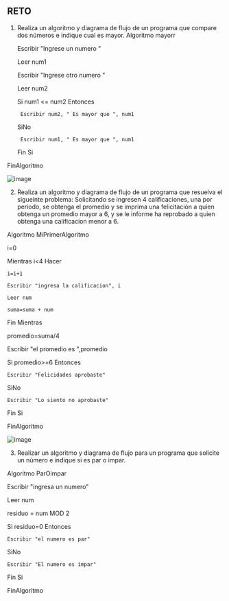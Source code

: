 ## RETO
1. Realiza un algoritmo y diagrama de flujo de un programa que compare dos números e indique cual es mayor.
Algoritmo mayorr

	Escribir "Ingrese un numero "
  
	Leer num1
  
	Escribir "Ingrese otro numero "
  
	Leer num2
  
	Si num1 <= num2 Entonces
  
		Escribir num2, " Es mayor que ", num1
    
	SiNo
  
		Escribir num1, " Es mayor que ", num1
    
	Fin Si
  
FinAlgoritmo

![image](https://user-images.githubusercontent.com/101912013/160969357-f592105d-c718-4e4c-a386-a10860171046.png)

2. Realiza un algoritmo y diagrama de flujo de un programa que resuelva el sigueinte problema: Solicitando se ingresen 4 calificaciones, una por periodo, se obtenga el promedio y se imprima una felicitación a quien obtenga un promedio mayor a 6, y se le informe ha reprobado a quien obtenga una calificacion menor a 6.

Algoritmo MiPrimerAlgoritmo

i=0

Mientras i<4 Hacer

	i=i+1

	Escribir "ingresa la calificacion", i

	Leer num

	suma=suma + num
	
Fin Mientras

promedio=suma/4

Escribir "el promedio es ",promedio


Si promedio>=6 Entonces

	Escribir "Felicidades aprobaste"

SiNo

	Escribir "Lo siento no aprobaste"

Fin Si

FinAlgoritmo

![image](https://user-images.githubusercontent.com/101912013/160970811-c7a66b28-70a5-4799-87b4-2eba3cd18dbc.png)


3. Realizar un algoritmo y diagrama de flujo para un programa que solicite un número e indique si es par o impar.

Algoritmo ParOimpar

Escribir "ingresa un numero"

Leer num

residuo = num MOD 2


Si residuo=0 Entonces
	
	Escribir "el numero es par"
	
SiNo
	
	Escribir "El numero es impar"
	
Fin Si

FinAlgoritmo

